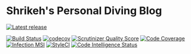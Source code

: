 # Shrikeh's Personal Diving Blog
[![Latest release](https://img.shields.io/github/v/release/shrikeh/scuba-diving?include_prereleases)](https://github.com/shrikeh/scuba-diving/releases/)

[![Build Status](https://travis-ci.com/shrikeh/scuba-diving.svg?branch=master)](https://travis-ci.com/shrikeh/scuba-diving)
[![codecov](https://codecov.io/gh/shrikeh/scuba-diving/branch/master/graph/badge.svg)](https://codecov.io/gh/shrikeh/scuba-divinge)
[![Scrutinizer Quality Score](https://scrutinizer-ci.com/g/shrikeh/scuba-diving/badges/quality-score.png)](https://scrutinizer-ci.com/g/shrikeh/scuba-diving/)
[![Code Coverage](https://coveralls.io/repos/github/shrikeh/scuba-diving/badge.svg?branch=master)](https://coveralls.io/github/shrikeh/scuba-diving)
[![Infection MSI](https://badge.stryker-mutator.io/github.com/shrikeh/scuba-diving/master?style=flat)](https://infection.github.io)
[![StyleCI](https://github.styleci.io/repos/236858731/shield?style=flat)](https://styleci.io/repos/236858731)
[![Code Intelligence Status](https://scrutinizer-ci.com/g/shrikeh/scuba-diving/badges/code-intelligence.svg?b=master)](https://scrutinizer-ci.com/code-intelligence)
